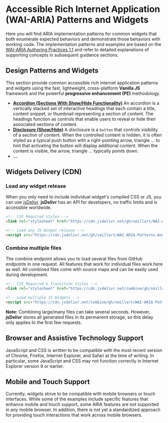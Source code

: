# Accessible Rich Internet Application (WAI-ARIA) Patterns and Widgets

Here you will find ARIA implementation patterns for common widgets that both enumerate expected behaviors and demonstrate those behaviors with working code. The implementation patterns and examples are based on the [WAI-ARIA Authoring Practices 1.1](https://www.w3.org/TR/wai-aria-practices-1.1/) and refer to detailed explanations of supporting concepts in subsequent guidance sections.

## Design Patterns and Widgets

This section provide common accessible rich internet application patterns and widgets using the fast, lightweight, cross-platform **Vanilla JS** framework and the powerful **progressive enhancement (PE)** methodology.

- [**Accordion (Sections With Show/Hide Functionality)**](dist/accordion)
  An accordion is a vertically stacked set of interactive headings that each contain a title, content snippet, or thumbnail representing a section of content. The headings function as controls that enable users to reveal or hide their associated sections of content.
- [**Disclosure (Show/Hide)**](dist/disclosure)
  A disclosure is a `button` that controls visibility of a section of content. When the controlled content is hidden, it is often styled as a typical push button with a right-pointing arrow, triangle ... to hint that activating the button will display additional content. When the content is visible, the arrow, triangle ... typically points down.
- **...**

## Widgets Delivery (CDN)

### Load any widget release

When you only need to include individual widget's compiled CSS or JS, you can use [jsDelivr](https://www.jsdelivr.com/). **jsDelivr** has an API for developers, no traffic limits and is accessible worldwide.

```html
<!-- CSS Required styles -->
<link rel="stylesheet" href="https://cdn.jsdelivr.net/gh/smillart/WAI-ARIA-Patterns-And-Widgets@1.1.0/dist/css/aria-required.min.css">

<!-- Load any JS Widget release -->
<script src="https://cdn.jsdelivr.net/gh/smillart/WAI-ARIA-Patterns-And-Widgets@1.1.0/dist/accordion/js/accordion.min.js"></script>
```

### Combine multiple files

The combine endpoint allows you to load several files from GitHub endpoints in one request. All features that work for individual files work here as well. All combined files come with source maps and can be easily used during development.

```html
<!-- CSS Required & Transition styles -->
<link rel="stylesheet" href="https://cdn.jsdelivr.net/combine/gh/smillart/WAI-ARIA-Patterns-And-Widgets@1.1.0/dist/css/aria-required.min.css,gh/smillart/WAI-ARIA-Patterns-And-Widgets@1.1.0/dist/css/aria-transition.min.css">

<!-- Load multiple JS Widgets -->
<script src="https://cdn.jsdelivr.net/combine/gh/smillart/WAI-ARIA-Patterns-And-Widgets@1.1.0/dist/accordion/js/accordion.min.js,gh/smillart/WAI-ARIA-Patterns-And-Widgets@1.1.0/dist/disclosure/js/disclosure.min.js"></script>
```
**Note:** Combining large/many files can take several seconds. However, **jsDelivr** stores all generated files in its permanent storage, so this delay only applies to the first few requests.

## Browser and Assistive Technology Support

JavaScript and CSS is written to be compatible with the most recent version of Chrome, Firefox, Internet Explorer, and Safari at the time of writing. In particular, some JavaScript and CSS may not function correctly in Internet Explorer version 9 or earlier.

## Mobile and Touch Support

Currently, widgets strive to be compatible with mobile browsers or touch interfaces. While some of the examples include specific features that enhance mobile and touch support, some ARIA features are not supported in any mobile browser. In addition, there is not yet a standardized approach for providing touch interactions that work across mobile browsers.
